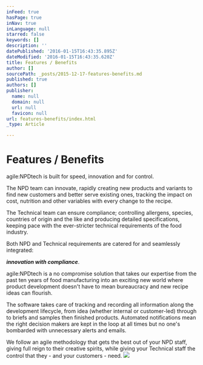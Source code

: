 ```yaml
---
inFeed: true
hasPage: true
inNav: true
inLanguage: null
starred: false
keywords: []
description: ''
datePublished: '2016-01-15T16:43:35.895Z'
dateModified: '2016-01-15T16:43:35.620Z'
title: Features / Benefits
author: []
sourcePath: _posts/2015-12-17-features-benefits.md
published: true
authors: []
publisher:
  name: null
  domain: null
  url: null
  favicon: null
url: features-benefits/index.html
_type: Article

---
```

# Features / Benefits

agile:NPDtech is built for speed, innovation and for control.

The NPD team can innovate, rapidly creating new products and variants to find new customers and better serve existing ones, tracking the impact on cost, nutrition and other variables with every change to the recipe. 

The Technical team can ensure compliance; controlling allergens, species, countries of origin and the like and producing detailed specifications, keeping pace with the ever-stricter technical requirements of the food industry. 

Both NPD and Technical requirements are catered for and seamlessly integrated:

_**innovation with compliance**_.

agile:NPDtech is a no compromise solution that takes our expertise from the past ten years of food manufacturing into an exciting new world where product development doesn't have to mean bureaucracy and new recipe ideas can flourish.

The software takes care of tracking and recording all information along the development lifecycle, from idea (whether internal or customer-led) through to briefs and samples then finished products. Automated notifications mean the right decision makers are kept in the loop at all times but no one's bombarded with unnecessary alerts and emails.

We follow an agile methodology that gets the best out of your NPD staff, giving full reign to their creative spirits, while giving your Technical staff the control that they - and your customers - need.
![](https://the-grid-user-content.s3-us-west-2.amazonaws.com/2b7e898d-8e03-4034-be4a-2ae68362a042.jpg)